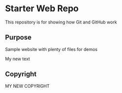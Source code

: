 # Starter Web Repo

This repository is for showing how Git and GitHub work

## Purpose

Sample website with plenty of files for demos

My new text

## Copyright


MY NEW COPYRIGHT